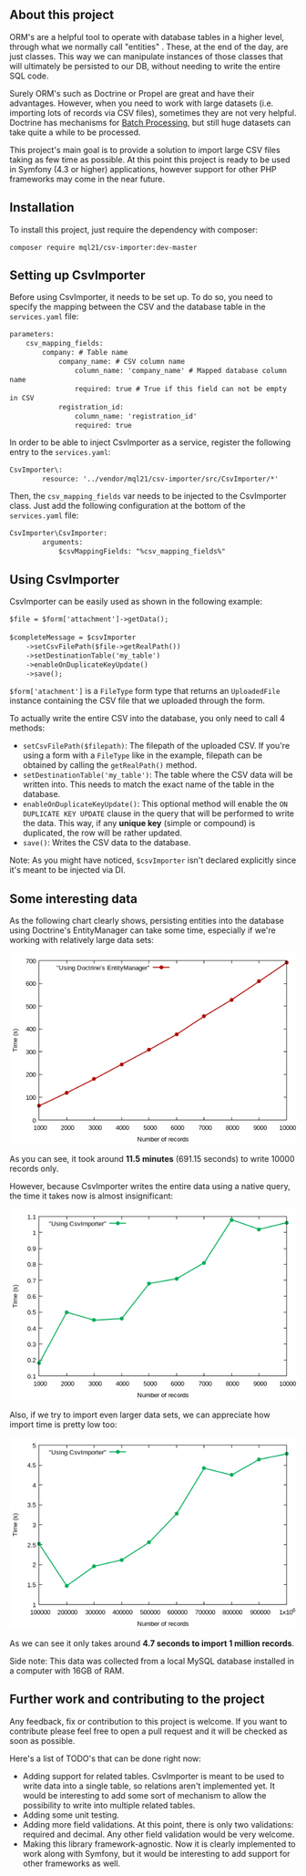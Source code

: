 ## About this project 

ORM's are a helpful tool to operate with database tables in a higher level, through what we normally call "entities" . These, at the end of the day, are just classes. This way we can manipulate instances of those classes that will ultimately be persisted to our DB, without needing to write the entire SQL code.

Surely ORM's such as Doctrine or Propel are great and have their advantages. However, when you need to work with large datasets (i.e. importing lots of records via CSV files), sometimes they are not very helpful. Doctrine has mechanisms for [Batch Processing](https://www.doctrine-project.org/projects/doctrine-orm/en/2.7/reference/batch-processing.html#batch-processing), but still huge datasets can take quite a while to be processed. 

This project's main goal is to provide a solution to import large CSV files taking as few time as possible. At this point this project is ready to be used in Symfony (4.3 or higher) applications, however support for other PHP frameworks may come in the near future.

## Installation

To install this project, just require the dependency with composer:

```
composer require mql21/csv-importer:dev-master
```


## Setting up CsvImporter

Before using CsvImporter, it needs to be set up. To do so, you need to specify the mapping between the CSV and the database table in the `services.yaml` file:

```
parameters:
    csv_mapping_fields:
        company: # Table name
            company_name: # CSV column name
                column_name: 'company_name' # Mapped database column name
                required: true # True if this field can not be empty in CSV
            registration_id:
                column_name: 'registration_id'
                required: true
```

In order to be able to inject CsvImporter as a service, register the following entry to the `services.yaml`:

```
CsvImporter\:
        resource: '../vendor/mql21/csv-importer/src/CsvImporter/*'
```

Then, the `csv_mapping_fields` var needs to be injected to the CsvImporter class. Just add the following configuration at the bottom of the `services.yaml` file:

```
CsvImporter\CsvImporter:
        arguments:
            $csvMappingFields: "%csv_mapping_fields%"
```


## Using CsvImporter

CsvImporter can be easily used as shown in the following example:

```
$file = $form['attachment']->getData();

$completeMessage = $csvImporter
    ->setCsvFilePath($file->getRealPath())
    ->setDestinationTable('my_table')
    ->enableOnDuplicateKeyUpdate()
    ->save();
```

`$form['atachment']` is a `FileType` form type that returns an `UploadedFile` instance containing the CSV file that we uploaded through the form.

To actually write the entire CSV into the database, you only need to call 4 methods:

* `setCsvFilePath($filepath)`: The filepath of the uploaded CSV. If you're using a form with a `FileType` like in the example, filepath can be obtained by calling the `getRealPath()` method.
* `setDestinationTable('my_table')`: The table where the CSV data will be written into.  This needs to match the exact name of the table in the database.
* `enableOnDuplicateKeyUpdate()`: This optional method will enable the `ON DUPLICATE KEY UPDATE` clause in the query that will be performed to write the data. This way, if any **unique key** (simple or compound) is duplicated, the row will be rather updated.
* `save()`: Writes the CSV data to the database.

Note: As you might have noticed, `$csvImporter` isn't declared explicitly since it's meant to be injected via DI. 

## Some interesting data

As the following chart clearly shows, persisting entities into the database using Doctrine's EntityManager can take some time, especially if we're working with relatively large data sets:

![Alt text](img/time_doctrine.png?raw=true)

As you can see, it took around **11.5 minutes** (691.15 seconds) to write 10000 records only.

However, because CsvImporter writes the entire data using a native query, the time it takes now is almost insignificant:

![Alt text](img/time_native.png?raw=true)

Also, if we try to import even larger data sets, we can appreciate how import time is pretty low too:

![Alt text](img/time_native_large_datasets.png?raw=true)

As we can see it only takes around **4.7 seconds to import 1 million records**.

Side note: This data was collected from a local MySQL database installed in a computer with 16GB of RAM.

## Further work and contributing to the project

Any feedback, fix or contribution to this project is welcome. If you want to contribute please feel free to open a pull request and it will be checked as soon as possible. 

Here's a list of TODO's that can be done right now:

* Adding support for related tables. CsvImporter is meant to be used to write data into a single table, so relations aren't implemented yet. It would be interesting to add some sort of mechanism to allow the possibility to write into multiple related tables.
* Adding some unit testing.
* Adding more field validations. At this point, there is only two validations: required and decimal. Any other field validation would be very welcome.
* Making this library framework-agnostic. Now it is clearly implemented to work along with Symfony, but it would be interesting to add support for other frameworks as well. 

